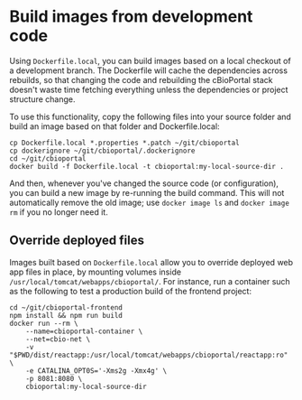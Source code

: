 # Build images from development code #

Using `Dockerfile.local`, you can build images based on a local checkout of a
development branch. The Dockerfile will cache the dependencies across rebuilds,
so that changing the code and rebuilding the cBioPortal stack doesn't waste
time fetching everything unless the dependencies or project structure change.

To use this functionality, copy the following files into your source folder and
build an image based on that folder and Dockerfile.local:

```shell
cp Dockerfile.local *.properties *.patch ~/git/cbioportal
cp dockerignore ~/git/cbioportal/.dockerignore
cd ~/git/cbioportal
docker build -f Dockerfile.local -t cbioportal:my-local-source-dir .
```

And then, whenever you've changed the source code (or configuration), you can
build a new image by re-running the build command. This will not automatically
remove the old image; use `docker image ls` and `docker image rm` if you no
longer need it.

## Override deployed files ##

Images built based on `Dockerfile.local` allow you to override deployed web app
files in place, by mounting volumes inside
`/usr/local/tomcat/webapps/cbioportal/`. For instance, run a container such as
the following to test a production build of the frontend project:

```shell
cd ~/git/cbioportal-frontend
npm install && npm run build
docker run --rm \
    --name=cbioportal-container \
    --net=cbio-net \
    -v "$PWD/dist/reactapp:/usr/local/tomcat/webapps/cbioportal/reactapp:ro" \
    -e CATALINA_OPT0S='-Xms2g -Xmx4g' \
    -p 8081:8080 \
    cbioportal:my-local-source-dir
```
